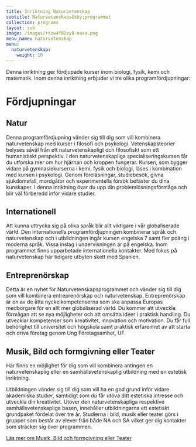 ```yaml
---
title: Inriktning Naturvetenskap
subtitle: Naturvetenskaps&shy;programmet
collection: programs
layout: sub
image: /images/rtzw4f02zy8-nasa.png
menu_name: naturvetenskap
menu:
  naturvetenskap:
    weight: 10
---
```


Denna inriktning ger fördjupade kurser inom biologi,
fysik, kemi och matematik. Inom denna inriktning erbjuder
vi tre olika programfördjupningar:

# Fördjupningar

## Natur

Denna programfördjupning vänder sig till dig som vill
kombinera naturvetenskap med kurser i filosofi och psykologi.
Vetenskapsteorier belyses såväl från ett naturvetenskapligt
och filosofiskt som ett humanistiskt perspektiv.
I den naturvetenskapliga specialiseringskursen
får du utforska mer om hur hjärnan och kroppen fungerar.
Kursen, som bygger vidare på gymnasiekurserna i kemi,
fysik och biologi, läses i kombination med kursen i psykologi.
Genom föreläsningar, studiebesök, givna sjukdomsfall,
mordgåtor och experimentella försök befäster du dina
kunskaper. I denna inriktning övar du upp din problemlösningsförmåga
och blir väl förberedd inför vidare
studier.

## Internationell

Att kunna uttrycka sig på olika språk blir allt viktigare i
vår globaliserade värld. Den internationella programfördjupningen
kombinerar språk och naturvetenskap och i
utbildningen ingår kursen engelska 7 samt fler poäng i moderna språk.
Vissa inslag i undervisningen är på engelska.
Inom programmet finns upparbetade internationella
kontakter. Med fokus på naturvetenskap har tidigare utbyten
skett med Spanien.


## Entreprenörskap

Detta är en nyhet för Naturvetenskapsprogrammet och
vänder sig till dig som vill kombinera entreprenörskap och
naturvetenskap. Entreprenörskap är en av de åtta nyckelkompetenserna
som ska anpassa Europas medborgare för
en allt mer globaliserad värld. Du kommer att utveckla
förmågan att se nya möjligheter och att omsätta idéer i
praktisk handling. Du utvecklar kompetenser som kreativitet,
innovation och motivation. Du får full behörighet
till universitet och högskola samt praktisk erfarenhet av att
starta och driva företag genom Ung Företagsamhet, UF.


## Musik, Bild och formgivning eller Teater

Här finns en möjlighet för dig som vill kombinera
antingen en naturvetenskaplig eller en samhällsvetenskaplig
utbildning med en estetisk inriktning.

Utbildningen vänder sig till dig som vill ha en god grund
inför vidare akademiska studier, samtidigt som du får utöva
ditt estetiska intresse och utveckla din kreativitet. Utöver
den naturvetenskapliga respektive samhällsvetenskapliga
basen, innehåller utbildningarna ett estetiskt grundpaket
fördelat över tre år. Studierna i bild, musik eller teater görs
i grupper som består av elever från både NA och SA vilket
ger dig kontakter som sträcker sig över programmen.

[Läs mer om Musik, Bild och formgivning eller Teater](/program/naturvetenskap/estet)
